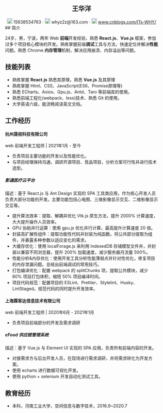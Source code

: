  <center>
     <h2>王华洋</h2>
     <div>
         <span>
             <img src="assets/phone-solid.svg" width="18px">
             15638534763
         </span>
         ·
         <span>
             <img src="assets/envelope-solid.svg" width="18px">
             whyz2z@163.com
         </span>
         ·
         <span>
             <img src="assets/rss-solid.svg" width="18px">
             <a href="#">www.cnblogs.com/ITs-WHY/</a>
         </span>
     </div>
 </center>
## 简介 

24岁，男，宁波，两年 Web **前端**开发经验，熟悉 **React.js**、**Vue.js** 框架，参加过多个项目核心模块的开发。熟练掌握前端**调试**工具与方法，快速定位并解决**性能**问题。熟悉 Chrome **内存管理**机制，解决应用崩溃、内存溢出等问题。

## 技能列表

- 熟练掌握 **React.js** 熟悉其原理，熟悉 **Vue.js** 及其原理
- 熟练掌握 Html、CSS、JavaScript(ES6、Promise原理等)
- 熟悉 ECharts、Axios、Gpu.js、Antd、Taro 等前端库的使用。
- 熟悉前端工程化(webpack、less)技术、熟悉 Git 的使用。
- 大学英语六级，能流畅阅读英文文档。

## 工作经历

#### 杭州晟视科技有限公司

web 前端开发工程师 |  2021年1月 - 至今

- 负责项目主要功能的开发以及性能优化。
- 与项目经理保持沟通，调研开源项目、竞品项目，分析方案可行性并进行技术选型。

##### **影通医疗云平台**

描述：基于 React.js 与 Ant Design 实现的 SPA 工具类应用，作为核心开发人员负责大部分功能的开发。主要功能包括心电图、三维影像显示交互、二维影像显示交互等。

- 提升算法效率：提取、解耦并优化 Vtk.js 原生方法，提升 2000% 计算速度，大大提升操作人员效率。
- GPU 协助并行运算：使用 gpu.js 优化并行计算，最高提升计算速度 20 倍。
- 封装高扩展性组件：提取功能性代码并封装为纯函数。将公共部分提取为组件，并暴露多种参数以适应变化的需求。
- 大缓存优化：使用 localForage.js 来利用 IndexedDB 存储模型文件并，并封装以兼容不同浏览器，提升 200% 加载速度，减少服务器月流量 500%。
- 性能分析&内存优化：使用开发工具分析性能薄弱点并针对性优化，修复项目的内存泄漏问题。总结出前端调试的常用技巧。
- 打包编译优化：配置 webpack 的 splitChunks 项，提取公共模块，减少 80% 项目打包体积，缩短 50% 项目编译时间。
- 项目代码规范：配置项目的 ESLint、Prettier、Stylelint、Husky、LintStaged。规范代码的同时提升开发效率。

#### 上海霖客达信息技术有限公司

web 前端开发工程师 | 2020年6月 - 2021年1月

- 负责项目前端部分的开发及需求调研

##### eFood 供应链管理系统

描述：基于 Vue.js 与 Element UI 实现的 SPA 应用，负责所有前端内容的开发。

- 对接需求方与后台开发人员，在现场进行需求调研，并将需求转化为开发方案。
- 使用 echarts 进行数据可视化开发。
- 使用 python + selenium 开发自动化测试工具。

## 教育经历

- 本科，河南工业大学，空间信息与数字技术，2016.9~2020.7

